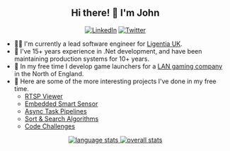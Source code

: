 <h2 align="center">Hi there! 👋 I'm John</h2>
<p align="center">
  <a href="https://www.linkedin.com/in/jpenny93"><img alt="LinkedIn" src="https://img.shields.io/badge/LinkedIn-jpenny93-%23266197?style=flat-square"></a>
  <a href="https://twitter.com/jpenny1993"><img alt="Twitter" src="https://img.shields.io/badge/Twitter-jpenny1993-%23266197?style=flat-square"></a>
</p>

- 👨‍💻 I'm currently a lead software engineer for [Ligentia UK](https://www.ligentia.com).
- 🥼 I've 15+ years experience in .Net development, and have been maintaining production systems for 10+ years.
- 🌱 In my free time I develop game launchers for a [LAN gaming company](https://ls-lan.co.uk) in the North of England.
- 🌲 Here are some of the more interesting projects I've done in my free time.
  - [RTSP Viewer](https://github.com/jpenny1993/RtspViewer)
  - [Embedded Smart Sensor](https://github.com/jpenny1993/GT.NetworkCamera)
  - [Async Task Pipelines](https://github.com/jpenny1993/TaskExtensions)
  - [Sort & Search Algorithms](https://github.com/jpenny1993/Algorithms)
  - [Code Challenges](https://github.com/jpenny1993/CodeChallenges)

<p align="center">
  <a href="https://github.com/anuraghazra/github-readme-stats">
    <img align="top" alt="language stats" src="https://github-readme-stats.vercel.app/api/top-langs/?username=jpenny1993&theme=algolia&layout=compact" />
	<img align="top" alt="overall stats" src="https://github-readme-stats.vercel.app/api?username=jpenny1993&theme=algolia&count_private=true&show_icons=true" />
  </a>
</p>
